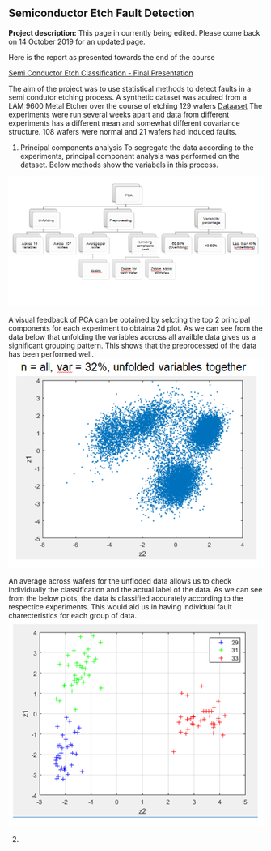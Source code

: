 ## Semiconductor Etch Fault Detection

**Project description:** This page in currently being edited. Please come back on 14 October 2019 for an updated page.

Here is the report as presented towards the end of the course

[Semi Conductor Etch Classification - Final Presentation](/pdf/etch_fault_ppt.pdf)

The aim of the project was to use statistical methods to detect faults in a semi condutor etching process.
A synthetic dataset was aquired from a LAM 9600 Metal Etcher over the course of etching 129 wafers [Dataaset](http://www.eigenvector.com/data/Etch/)
The experiments were run several weeks apart and data from different experiments has a different mean and somewhat different covariance structure. 108 wafers were normal and 21 wafers had induced faults.

1. Principal components analysis
To segregate the data according to the experiments, principal component analysis was performed on the dataset. Below methods show the variabels in this process. 
<img src="images/semi_etch/classification.PNG?raw=true"/>

A visual feedback of PCA can be obtained by selcting the top 2 principal components for each experiment to obtaina 2d plot. As we can see from the data below that unfolding the variables accross all availble data gives us a significant grouping pattern. This shows that the preprocessed of the data has been performed well.
<img src="images/semi_etch/pca_all.PNG?raw=true"/>

An average across wafers for the unfloded data allows us to check individually the classification and the actual label of the data. As we can see from the below plots, the data is classified accurately according to the respectice experiments. This would aid us in having individual fault charecteristics for each group of data.
<img src="images/semi_etch/pca_avg.PNG?raw=true"/>

2. 


